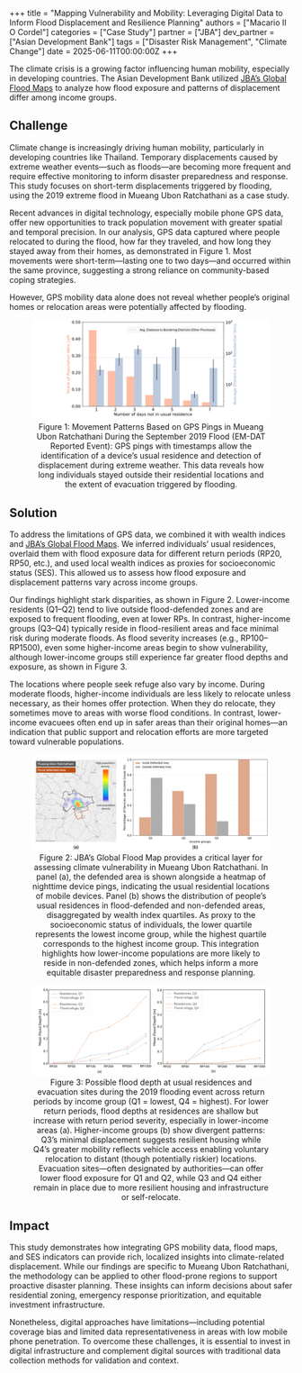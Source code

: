 +++
title = "Mapping Vulnerability and Mobility: Leveraging Digital Data to Inform Flood Displacement and Resilience Planning"
authors = ["Macario II O Cordel"]
categories = ["Case Study"]
partner = ["JBA"]
dev_partner = ["Asian Development Bank"]
tags = ["Disaster Risk Management", "Climate Change"]
date = 2025-06-11T00:00:00Z
+++

The climate crisis is a growing factor influencing human mobility, especially in developing countries. The Asian Development Bank utilized [JBA’s Global Flood Maps](https://jbagr.com/digital-tools/global-flood-maps/) to analyze how flood exposure and patterns of displacement differ among income groups.

## Challenge

Climate change is increasingly driving human mobility, particularly in developing countries like Thailand. Temporary displacements caused by extreme weather events—such as floods—are becoming more frequent and require effective monitoring to inform disaster preparedness and response. This study focuses on short-term displacements triggered by flooding, using the 2019 extreme flood in Mueang Ubon Ratchathani as a case study.

Recent advances in digital technology, especially mobile phone GPS data, offer new opportunities to track population movement with greater spatial and temporal precision. In our analysis, GPS data captured where people relocated to during the flood, how far they traveled, and how long they stayed away from their homes, as demonstrated in Figure 1. Most movements were short-term—lasting one to two days—and occurred within the same province, suggesting a strong reliance on community-based coping strategies.

However, GPS mobility data alone does not reveal whether people’s original homes or relocation areas were potentially affected by flooding.


<figure align="centre">
    <img src="mapping-vulnerability-and-mobility-leveraging-digital-data-to-inform-flood-displacement-and-resilience-planning_figure1.png"
    <figcaption>
        <center>
Figure 1: Movement Patterns Based on GPS Pings in Mueang Ubon Ratchathani During the September 2019 Flood (EM-DAT Reported Event): GPS pings with timestamps allow the identification of a device’s usual residence and detection of displacement during extreme weather. This data reveals how long individuals stayed outside their residential locations and the extent of evacuation triggered by flooding.
  </center>
    </figcaption>
</figure>


## Solution

To address the limitations of GPS data, we combined it with wealth indices and [JBA’s Global Flood Maps](https://jbagr.com/digital-tools/global-flood-maps/). We inferred individuals’ usual residences, overlaid them with flood exposure data for different return periods (RP20, RP50, etc.), and used local wealth indices as proxies for socioeconomic status (SES). This allowed us to assess how flood exposure and displacement patterns vary across income groups.

Our findings highlight stark disparities, as shown in Figure 2. Lower-income residents (Q1–Q2) tend to live outside flood-defended zones and are exposed to frequent flooding, even at lower RPs. In contrast, higher-income groups (Q3–Q4) typically reside in flood-resilient areas and face minimal risk during moderate floods. As flood severity increases (e.g., RP100–RP1500), even some higher-income areas begin to show vulnerability, although lower-income groups still experience far greater flood depths and exposure, as shown in Figure 3.

The locations where people seek refuge also vary by income. During moderate floods, higher-income individuals are less likely to relocate unless necessary, as their homes offer protection. When they do relocate, they sometimes move to areas with worse flood conditions. In contrast, lower-income evacuees often end up in safer areas than their original homes—an indication that public support and relocation efforts are more targeted toward vulnerable populations.

<figure align="centre">
    <img src="mapping-vulnerability-and-mobility-leveraging-digital-data-to-inform-flood-displacement-and-resilience-planning_figure2.png"
    <figcaption>
        <center>
Figure 2: JBA’s Global Flood Map provides a critical layer for assessing climate vulnerability in Mueang Ubon Ratchathani. In panel (a), the defended area is shown alongside a heatmap of nighttime device pings, indicating the usual residential locations of mobile devices. Panel (b) shows the distribution of people’s usual residences in flood-defended and non-defended areas, disaggregated by wealth index quartiles. As proxy to the socioeconomic status of individuals, the lower quartile represents the lowest income group, while the highest quartile corresponds to the highest income group. This integration highlights how lower-income populations are more likely to reside in non-defended zones, which helps inform a more equitable disaster preparedness and response planning.
  </center>
    </figcaption>
</figure>


<figure align="centre">
    <img src="mapping-vulnerability-and-mobility-leveraging-digital-data-to-inform-flood-displacement-and-resilience-planning_figure3.png"
    <figcaption>
        <center>
Figure 3: Possible flood depth at usual residences and evacuation sites during the 2019 flooding event across return periods by income group (Q1 = lowest, Q4 = highest). For lower return periods, flood depths at residences are shallow but increase with return period severity, especially in lower-income areas (a). Higher-income groups (b) show divergent patterns: Q3’s minimal displacement suggests resilient housing while Q4’s greater mobility reflects vehicle access enabling voluntary relocation to distant (though potentially riskier) locations. Evacuation sites—often designated by authorities—can offer lower flood exposure for Q1 and Q2, while Q3 and Q4 either remain in place due to more resilient housing and infrastructure or self-relocate.
  </center>
    </figcaption>
</figure>

## Impact

This study demonstrates how integrating GPS mobility data, flood maps, and SES indicators can provide rich, localized insights into climate-related displacement. While our findings are specific to Mueang Ubon Ratchathani, the methodology can be applied to other flood-prone regions to support proactive disaster planning. These insights can inform decisions about safer residential zoning, emergency response prioritization, and equitable investment infrastructure.

Nonetheless, digital approaches have limitations—including potential coverage bias and limited data representativeness in areas with low mobile phone penetration. To overcome these challenges, it is essential to invest in digital infrastructure and complement digital sources with traditional data collection methods for validation and context.


